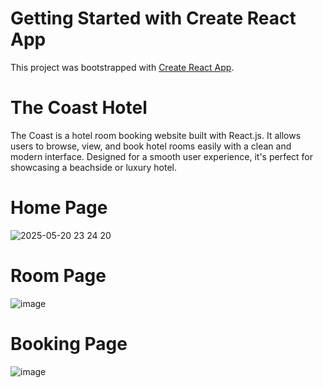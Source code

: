 # Getting Started with Create React App

This project was bootstrapped with [Create React App](https://github.com/facebook/create-react-app).


# The Coast Hotel

The Coast is a  hotel room booking website built with React.js. It allows users to browse, view, and book hotel rooms easily with a clean and modern interface. Designed for a smooth user experience, it's perfect for showcasing a beachside or luxury hotel.

# Home Page
![2025-05-20 23 24 20](https://github.com/user-attachments/assets/132642f7-6a9c-42f2-9092-5b869b7fe2b0)

# Room Page
![image](https://github.com/user-attachments/assets/ac58b0b5-4f01-4359-81cb-bd10895e6eb0)

# Booking Page
![image](https://github.com/user-attachments/assets/51816e0f-e74c-44cc-8b93-a59d3e598c68)
